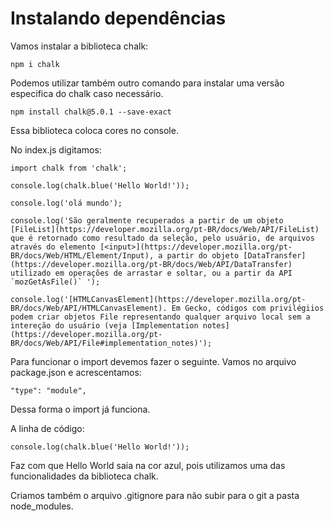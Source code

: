 # Instalando dependências

Vamos instalar a biblioteca chalk:

    npm i chalk

Podemos utilizar também outro comando para instalar uma versão especifica do chalk caso necessário.

    npm install chalk@5.0.1 --save-exact

Essa biblioteca coloca cores no console.

No index.js digitamos:

    import chalk from 'chalk';

    console.log(chalk.blue('Hello World!'));

    console.log('olá mundo');

    console.log('São geralmente recuperados a partir de um objeto [FileList](https://developer.mozilla.org/pt-BR/docs/Web/API/FileList) que é retornado como resultado da seleção, pelo usuário, de arquivos através do elemento [<input>](https://developer.mozilla.org/pt-BR/docs/Web/HTML/Element/Input), a partir do objeto [DataTransfer](https://developer.mozilla.org/pt-BR/docs/Web/API/DataTransfer) utilizado em operações de arrastar e soltar, ou a partir da API `mozGetAsFile()` ');

    console.log('[HTMLCanvasElement](https://developer.mozilla.org/pt-BR/docs/Web/API/HTMLCanvasElement). Em Gecko, códigos com privilégiios podem criar objetos File representando qualquer arquivo local sem a intereção do usuário (veja [Implementation notes](https://developer.mozilla.org/pt-BR/docs/Web/API/File#implementation_notes)');

Para funcionar o import devemos fazer o seguinte. Vamos no arquivo package.json e acrescentamos:

    "type": "module",

Dessa forma o import já funciona.

A linha de código:

    console.log(chalk.blue('Hello World!'));

Faz com que Hello World saia na cor azul, pois utilizamos uma das funcionalidades da biblioteca chalk.

Criamos também o arquivo .gitignore para não subir para o git a pasta node_modules.
